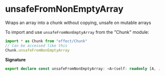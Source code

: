 # unsafeFromNonEmptyArray

Wraps an array into a chunk without copying, unsafe on mutable arrays

To import and use `unsafeFromNonEmptyArray` from the "Chunk" module:

```ts
import * as Chunk from "effect/Chunk"
// Can be accessed like this
Chunk.unsafeFromNonEmptyArray
```

**Signature**

```ts
export declare const unsafeFromNonEmptyArray: <A>(self: readonly [A, ...A[]]) => NonEmptyChunk<A>
```
